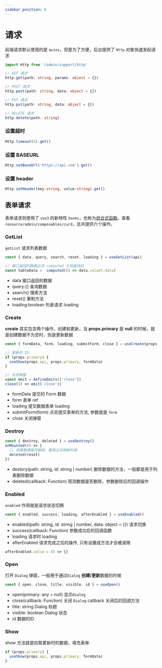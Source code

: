 ```yaml
---
sidebar_position: 6
---
```


# 请求
前端请求默认使用的是 `axios`，但是为了方便，后台提供了 `Http` 对象快速发起请求
```typescript
import Http from '/admin/support/http'

// GET 请求
http.get(path: string, params: object = {})

// POST 请求
http.post(path: string, data: object = {})

// PUT 请求
http.put(path: string, data: object = {})

// DELETE 请求
http.delete(path: string)
```
### 设置超时
```typescript
Http.timeout(5).get()
```

### 设置 BASEURL
```typescript
Http.setBaseUrl('https://api.com').get()
```

### 设置 header
```typescript
Http.setHeader(key:string, value:string).get()
```

## 表单请求
表单请求则使用了 `vue3` 的新特性 `hooks`，也称为[组合式函数](https://cn.vuejs.org/guide/reusability/composables.html)。查看 `resource/admin/composables/curd`，总共提供六个操作。
### GetList
`getList` 请求列表数据
```typescript
const { data, query, search, reset, loading } = useGetList(api)

// 接口返回的数据必须 computed 才具备响应
const tableData =  computed(() => data.value?.data)
```
- data  接口返回的数据
- query:{}  查询数据
- search() 搜索方法
- reset() 重制方法
- loading:boolean 列表请求 loading

### Create
**create** 其实包含两个操作，创建和更新，当 **props.primary** 是 **null** 的时候，就是创建数据不为空时，则是更新数据
```typescript
const { formData, form, loading, submitForm, close } = useCreate(props.api, props.primary)

// 更新的 ID
if (props.primary) {
  useShow(props.api, props.primary, formData)
}

// 关闭弹窗
const emit = defineEmits(['close'])
close(() => emit('close'))
```
- formData 提交的 Form 数据
- form 表单 ref
- loading 提交数据表单 loading
- submitForm(form) 点击提交表单的方法, 参数就是 `form`
- close 关闭弹窗

### Destroy
```typescript
const { destroy, deleted } = useDestroy()
onMounted(() => {
  // 观察数据是否删除，删除之后刷新列表  
  deleted(reset)
})
```
- destory(path: string, id: string | number) 删除数据的方法，一般都是用于列表删除数据
- deleted(callback: Function) 观测数据是否删除，参数删除后的回调操作

### Enabled
`enabled` 作用就是请求状态切换
```typescript
const { enabled, success, loading, afterEnabled } = useEnabled()
```
- enabled(path: string, id: string | number, data: object = {}) 请求切换
- success(callback: Function) 参数成功后的回调函数
- loading 请求时 loading
- afterEnabled 请求完成之后的操作, 只有设置成方法才会被调用
```typescript
afterEnabled.value = () => {}
```

### Open
打开 `Dialog` 弹窗，一般用于通过`Dialog` **创建/更新**数据的时候
```typescript
const { open, close, title, visible, id } = useOpen()
```
- open(primary: any = null) 显示`Dialog`
- close(callback: Function) 关闭 `Dialog` callback 关闭后的回调方法
- title: string Dialog 标题
- visible: boolean Dialog 状态
- id 数据的ID
### Show
show 方法就是拉取更新时的数据，填充表单
```typescript
if (props.primary) {
  useShow(props.api, props.primary, formData)
}
```